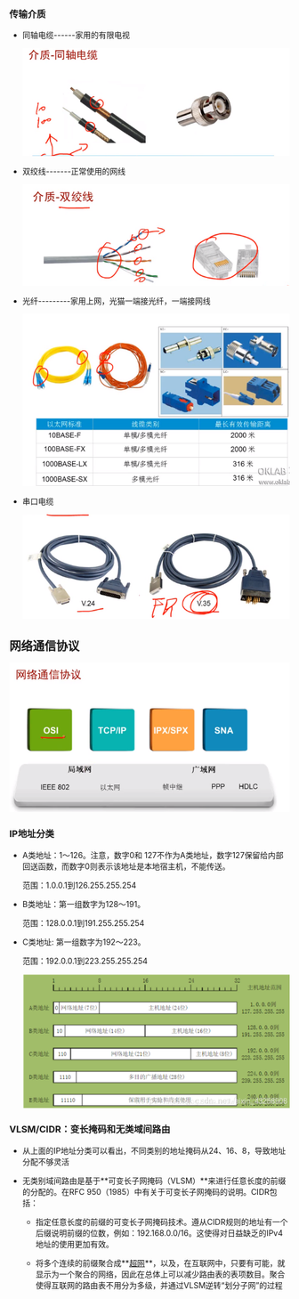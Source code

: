 ### 传输介质

* 同轴电缆------家用的有限电视

  ![image-20201102131859778](./asserts/image-20201102131859778.png)

* 双绞线-------正常使用的网线

  ![image-20201102131841390](./asserts/image-20201102131841390.png)

* 光纤---------家用上网，光猫一端接光纤，一端接网线

  ![image-20201102131711969](./asserts/image-20201102131711969.png)

* 串口电缆

  ![image-20201102131953730](./asserts/image-20201102131953730.png)

## 网络通信协议

![image-20201102132110012](./asserts/image-20201102132110012.png)

### IP地址分类

* A类地址：1～126。注意，数字0和 127不作为A类地址，数字127保留给内部回送函数，而数字0则表示该地址是本地宿主机，不能传送。

  范围：1.0.0.1到126.255.255.254

  

* B类地址：第一组数字为128～191。

  范围：128.0.0.1到191.255.255.254

  

* C类地址:  第一组数字为192～223。

  范围：192.0.0.1到223.255.255.254

  ![1604328944803](./asserts/1604328944803.png)

### VLSM/CIDR：变长掩码和无类域间路由

* 从上面的IP地址分类可以看出，不同类别的地址掩码从24、16、8，导致地址分配不够灵活

* 无类别域间路由是基于**可变长子网掩码（VLSM）**来进行任意长度的前缀的分配的。在RFC 950（1985）中有关于可变长子网掩码的说明。CIDR包括：

  - 指定任意长度的前缀的可变长子网掩码技术。遵从CIDR规则的地址有一个后缀说明前缀的位数，例如：192.168.0.0/16。这使得对日益缺乏的IPv4地址的使用更加有效。

    

  - 将多个连续的前缀聚合成**[超网](https://zh.wikipedia.org/w/index.php?title=超网&action=edit&redlink=1)**，以及，在互联网中，只要有可能，就显示为一个聚合的网络，因此在总体上可以减少路由表的表项数目。聚合使得互联网的路由表不用分为多级，并通过VLSM逆转“划分子网”的过程

